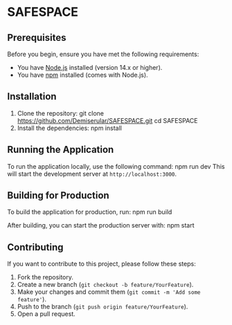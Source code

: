 # SAFESPACE

## Prerequisites
Before you begin, ensure you have met the following requirements:
- You have [Node.js](https://nodejs.org/) installed (version 14.x or higher).
- You have [npm](https://www.npmjs.com/) installed (comes with Node.js).

## Installation
1. Clone the repository:
   git clone https://github.com/Demiserular/SAFESPACE.git
   cd SAFESPACE
3. Install the dependencies:
   npm install

## Running the Application
To run the application locally, use the following command:
npm run dev
This will start the development server at `http://localhost:3000`.

## Building for Production
To build the application for production, run:
npm run build

After building, you can start the production server with:
npm start

## Contributing

If you want to contribute to this project, please follow these steps:
1. Fork the repository.
2. Create a new branch (`git checkout -b feature/YourFeature`).
3. Make your changes and commit them (`git commit -m 'Add some feature'`).
4. Push to the branch (`git push origin feature/YourFeature`).
5. Open a pull request.

